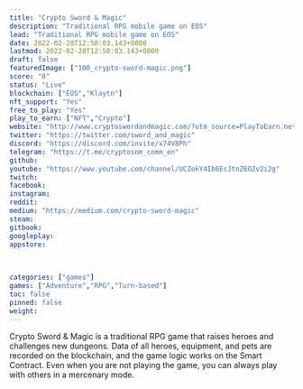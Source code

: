 ```yaml
---
title: "Crypto Sword & Magic"
description: "Traditional RPG mobile game on EOS"
lead: "Traditional RPG mobile game on EOS"
date: 2022-02-28T12:50:03.143+0800
lastmod: 2022-02-28T12:50:03.143+0800
draft: false
featuredImage: ["100_crypto-sword-magic.png"]
score: "0"
status: "Live"
blockchain: ["EOS","Klaytn"]
nft_support: "Yes"
free_to_play: "Yes"
play_to_earn: ["NFT","Crypto"]
website: "http://www.cryptoswordandmagic.com/?utm_source=PlayToEarn.net&utm_medium=organic&utm_campaign=gamepage"
twitter: "https://twitter.com/sword_and_magic"
discord: "https://discord.com/invite/x74V8Ph"
telegram: "https://t.me/cryptosnm_comm_en"
github: 
youtube: "https://www.youtube.com/channel/UCZokY4Ib6EcJtnZ6OZv2i2g"
twitch: 
facebook: 
instagram: 
reddit: 
medium: "https://medium.com/crypto-sword-magic"
steam: 
gitbook: 
googleplay: 
appstore: 

  
    
categories: ["games"]
games: ["Adventure","RPG","Turn-based"]
toc: false
pinned: false
weight: 
---
```

Crypto Sword &amp; Magic is a traditional RPG game that raises heroes and challenges new dungeons. Data of all heroes, equipment, and pets are recorded on the blockchain, and the game logic works on the Smart Contract. Even when you are not playing the game, you can always play with others in a mercenary mode.